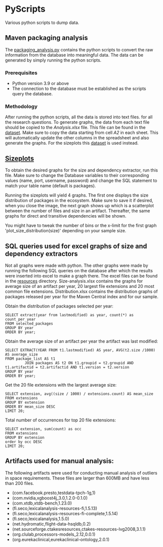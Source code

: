 # PyScripts
Various python scripts to dump data.

## Maven packaging analysis

The [packaging_analysis.py](packaging/packaging_analysis.py) contains the python scripts to convert the raw information from the database into meaningful data.
The data can be generated by simply running the python scripts.

### Prerequisites

- Python version 3.9 or above
- The connection to the database must be established as the scripts query the database.

### Methodology

After running the python scripts, all the data is stored into text files. for all the research questions.
To generate graphs, the data from each text file should be copied to the _Analysis.xlsx_ file. This file can be found in
the [dataset](https://doi.org/10.5281/zenodo.8077125). Make sure to copy the data starting from cell _A2_ in each sheet. This will automatically
update the other columns in the spreadsheet and also generate the graphs. For the sizeplots this [dataset](https://doi.org/10.5281/zenodo.8085786) is 
used instead. 



## [Sizeplots](vc/sizeplots.py)
To obtain the desired graphs for the size and dependency extractor, run this file. 
Make sure to change the Database variables to their corresponding values (name, port, username, password)
and change the SQL statement to match your table name (default is packages).

Running the sizeplots will yield 4 graphs. The first one displays the size distribution
of packages in the ecosystem. Make sure to save it if desired, when you close the image, the next
graph shows up which is a scatterplot between the number of files and size in an artifact.
Thereafter, the same graphs for direct and transitive dependencies will be shown.

You might have to tweak the number of bins or the x-limit for the first graph 'plot_size_distribution(size)' depending
on your sample size.

## SQL queries used for excel graphs of size and dependency extractors
Not all graphs were made with python. The other graphs were made by running the following SQL queries 
on the database after which the results were inserted into excel to make a graph there.
The excel files can be found in the [resources](../analyzer/src/main/resources) directory. Size-analysis.xlsx contains
the graphs for average size of an artifact per year, 20 largest file extensions and 20
most common file extensions. Distribution.xlsx contains the distribution graphs of packages
released per year for the Maven Central index and for our sample.

Obtain the distribution of packages selected per year:

~~~postgresql
SELECT extract(year from lastmodified) as year, count(*) as count_per_year
FROM selected_packages
GROUP BY year
ORDER BY year;
~~~

Obtain the average size of an artifact per year the artifact was last modified:

~~~postgresql
SELECT EXTRACT(YEAR FROM t1.lastmodified) AS year, AVG(t2.size /1000) AS average_size
FROM package_list AS t1
         JOIN packages AS t2 ON t1.groupid = t2.groupid AND t1.artifactid = t2.artifactid AND t1.version = t2.version
GROUP BY year
ORDER BY year;
~~~

Get the 20 file extensions with the largest average size:

~~~postgresql
SELECT extension, avg((size / 1000) / extensions.count) AS mean_size
FROM extensions
GROUP BY extension
ORDER BY mean_size DESC
LIMIT 20;
~~~

Total number of occurrences for top 20 file extensions:
~~~postgresql
SELECT extension, sum(count) as occ
FROM extensions
GROUP BY extension
order by occ DESC
LIMIT 20;
~~~

## Artifacts used for manual analysis:
The following artifacts were used for conducting manual analysis of outliers in 
space requirements. These files are larger than 600MB and have less than 200 files.
- (com.facebook.presto,testdata-tpch-1g,1)
- (com.nvidia,xgboost4j_3.0,1.2.0-0.1.0)
- (com.xtdb,xtdb-bench,1.23.0)
- (fi.seco,lexicalanalysis-resources-fi,1.5.13)
- (fi.seco,lexicalanalysis-resources-fi-complete,1.5.14)
- (fi.seco,lexicalanalysis,1.5.0)
- (net.hydromatic,flight-data-hsqldb,0.2)
- (net.sourceforge.ctakesresources,ctakes-resources-lvg2008,3.1.1)
- (org.clulab,processors-models_2.12,0.0.1)
- (org.eurekaclinical,eurekaclinical-ontology,2.0.1)